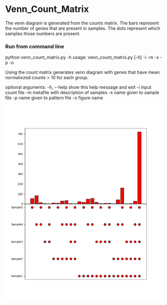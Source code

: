 # Venn_Count_Matrix
The venn diagram is generated from the counts matrix.
The bars represent the number of genes that are present in samples.
The dots represent which samples those numbers are present.

### Run from command line
python venn_count_matrix.py -h
usage: venn_count_matrix.py [-h] -i <inputfile> -m <metadatafile> -s <sample>
                            -p <pattern> -o <outfiel>

Using the count matrix generates venn diagram with genes that have mean
normalixzed counts > 10 for each group.

optional arguments:
  -h, --help         show this help message and exit
  -i <inputfile>     input count file
  -m <metadatafile>  metafile with description of samples
  -s <sample>        name given to sample file
  -p <pattern>       name given to pattern file
  -o <outfiel>       figure name

![Figure](https://github.com/sue02/Venn_Count_Matrix/blob/master/figure.png)
